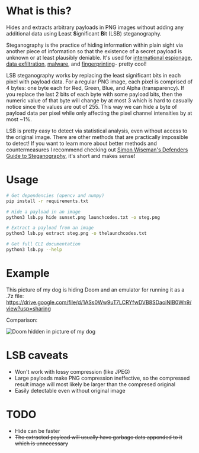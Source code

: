 # What is this?

Hides and extracts arbitrary payloads in PNG images without adding any additional data using **L**east **S**ignificant **B**it (LSB) steganography.

Steganography is the practice of hiding information within plain sight via another piece of information so that the existence of a secret payload is unknown or at least plausibly deniable. It's used for [international espionage](https://www.wired.com/2010/06/alleged-spies-hid-secret-messages-on-public-websites/), [data exfiltration](https://www.internetandtechnologylaw.com/trade-secrets-theft-steganography-picture/), [malware](https://www.welivesecurity.com/2016/12/06/readers-popular-websites-targeted-stealthy-stegano-exploit-kit-hiding-pixels-malicious-ads/), and [fingerprinting](https://www.businessinsider.nl/genius-accuses-google-of-copying-its-lyrics-and-diverting-traffic-2019-6?international=true&r=US)- pretty cool!

LSB steganography works by replacing the least significant bits in each pixel with payload data. For a regular PNG image, each pixel is comprised of 4 bytes: one byte each for Red, Green, Blue, and Alpha (transparency). If you replace the last 2 bits of each byte with some payload bits, then the numeric value of that byte will change by at most 3 which is hard to casually notice since the values are out of 255. This way we can hide a byte of payload data per pixel while only affecting the pixel channel intensities by at most ~1%. 

LSB is pretty easy to detect via statistical analysis, even without access to the original image. There are other methods that are practically impossible to detect! If you want to learn more about better methods and countermeasures I recommend checking out [Simon Wiseman's Defenders Guide to Steganography](https://www.researchgate.net/publication/319943090_Defenders_Guide_to_Steganography), it's short and makes sense!

# Usage

```bash
# Get dependencies (opencv and numpy)
pip install -r requirements.txt

# Hide a payload in an image
python3 lsb.py hide sunset.png launchcodes.txt -o steg.png

# Extract a payload from an image
python3 lsb.py extract steg.png -o thelaunchcodes.txt

# Get full CLI documentation
python3 lsb.py --help
```

# Example
This picture of my dog is hiding Doom and an emulator for running it as a .7z file: https://drive.google.com/file/d/1ASs0Ww9uT7LCRYfwDVB8SDaoiNlB0Wn9/view?usp=sharing

Comparison:

![Doom hidden in picture of my dog](https://i.imgur.com/MHpxk5x.png)

# LSB caveats
* Won't work with lossy compression (like JPEG)
* Large payloads make PNG compression ineffective, so the compressed result image will most likely be larger than the compresed original
* Easily detectable even without original image

# TODO
* Hide can be faster
* ~~The extracted payload will usually have garbage data appended to it which is unnecessary~~
